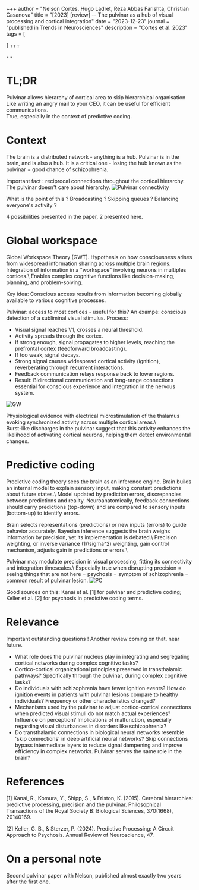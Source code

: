 +++
author = "Nelson Cortes, Hugo Ladret, Reza Abbas Farishta, Christian Casanova"
title = "[2023] [review] -- The pulvinar as a hub of visual processing and cortical integration"
date = "2023-12-23"
journal = "published in Trends in Neurosciences"
description = "Cortes et al. 2023"
tags = [

]
+++

[<i class="fa-solid fa-book"></i>](https://www.cell.com/trends/neurosciences/fulltext/S0166-2236(23)00270-9) - [<i class="fa-solid fa-file-pdf"></i>](https://hugoladret.github.io/publications/cortes_et_al_review.pdf) - [<i class="fa-solid fa-quote-left"></i>](https://scholar.google.com/scholar?hl=en&as_sdt=0%2C5&q=the+pulvinar+as+a+hub+of+visual+processing&oq=the+pulv#d=gs_cit&t=1717748135947&u=%2Fscholar%3Fq%3Dinfo%3AzGnPca2BELEJ%3Ascholar.google.com%2F%26output%3Dcite%26scirp%3D1%26hl%3Dfr)

<!--more-->
# TL;DR
Pulvinar allows hierarchy of cortical area to skip hierarchical organisation\
Like writing an angry mail to your CEO, it can be useful for efficient communications.\
True, especially in the context of predictive coding.


# Context
The brain is a distributed network - anything is a hub. Pulvinar is in the brain, and is also a hub. It is a critical one - losing the hub known as the pulvinar = good chance of schizophrenia. 

Important fact : reciprocal connections throughout the cortical hierarchy. The pulvinar doesn't care about hierarchy.
![Pulvinar connectivity](https://hugoladret.github.io/publications/imgs/cortes_et_al_review_1.jpg)

What is the point of this ? Broadcasting ? Skipping queues ? Balancing everyone's activity ?

4 possibilities presented in the paper, 2 presented here.

# Global workspace 
Global Workspace Theory (GWT). Hypothesis on how consciousness arises from widespread information sharing across multiple brain regions. \
Integration of information in a "workspace" involving neurons in multiples cortices.\ 
Enables complex cognitive functions like decision-making, planning, and problem-solving. 

Key idea: Conscious access results from information becoming globally available to various cognitive processes.

Pulvinar: access to most cortices - useful for this? An exampe: conscious detection of a subliminal visual stimulus. Process:
* Visual signal reaches V1, crosses a neural threshold.
* Activity spreads through the cortex.
* If strong enough, signal propagates to higher levels, reaching the prefrontal cortex (feedforward broadcasting).
* If too weak, signal decays.
* Strong signal causes widespread cortical activity (ignition), reverberating through recurrent interactions.
* Feedback communication relays response back to lower regions.
* Result: Bidirectional communication and long-range connections essential for conscious experience and integration in the nervous system.

![GW](https://hugoladret.github.io/publications/imgs/cortes_et_al_review_2.jpg)

Physiological evidence with electrical microstimulation of the thalamus evoking synchronized activity across multiple cortical areas.\  
Burst-like discharges in the pulvinar suggest that this activity enhances the likelihood of activating cortical neurons, helping them detect environmental changes.

# Predictive coding 
Predictive coding theory sees the brain as an inference engine. Brain builds an internal model to explain sensory input, making constant predictions about future states.\ 
Model updated by prediction errors, discrepancies between predictions and reality. Neuroanatomically, feedback connections should carry predictions (top-down) and are compared to sensory inputs (bottom-up) to identify errors. 

Brain selects representations (predictions) or new inputs (errors) to guide behavior accurately. Bayesian inference suggests the brain weighs information by precision, yet its implementation is debated.\ 
Precision weighting, or inverse variance \(1/\sigma^2\) weighting, gain control mechanism, adjusts gain in predictions or errors.\

Pulvinar may modulate precision in visual processing, fitting its connectivity and integration timescales.\ 
Especially true when disrupting precision = seeing things that are not here = psychosis = symptom of schizophrenia = common result of pulvinar lesion.
![PC](https://hugoladret.github.io/publications/imgs/cortes_et_al_review_3.jpg)

Good sources on this: Kanai et al. [1] for pulvinar and predictive coding; Keller et al. [2] for psychosis in predictive coding terms.
# Relevance
Important outstanding questions ! Another review coming on that, near future.

* What role does the pulvinar nucleus play in integrating and segregating cortical networks during complex cognitive tasks?
* Cortico-cortical organizational principles preserved in transthalamic pathways? Specifically through the pulvinar, during complex cognitive tasks?
* Do individuals with schizophrenia have fewer ignition events? How do ignition events in patients with pulvinar lesions compare to healthy individuals? Frequency or other characteristics changed?
* Mechanisms used by the pulvinar to adjust cortico-cortical connections when predicted visual stimuli do not match actual experiences? Influence on perception? Implications of malfunction, especially regarding visual disturbances in disorders like schizophrenia?
* Do transthalamic connections in biological neural networks resemble 'skip connections' in deep artificial neural networks? Skip connections bypass intermediate layers to reduce signal dampening and improve efficiency in complex networks. Pulvinar serves the same role in the brain? 


# References 
[1] Kanai, R., Komura, Y., Shipp, S., & Friston, K. (2015). Cerebral hierarchies: predictive processing, precision and the pulvinar. Philosophical Transactions of the Royal Society B: Biological Sciences, 370(1668), 20140169.

[2] Keller, G. B., & Sterzer, P. (2024). Predictive Processing: A Circuit Approach to Psychosis. Annual Review of Neuroscience, 47.


# On a personal note
Second pulvinar paper with Nelson, published almost exactly two years after the first one.

